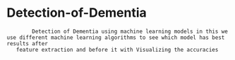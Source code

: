 # Detection-of-Dementia
            Detection of Dementia using machine learning models in this we use different machine learning algorithms to see which model has best results after 
       feature extraction and before it with Visualizing the accuracies 

